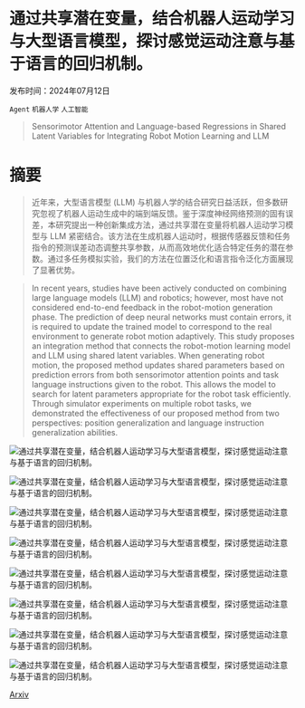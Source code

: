 # 通过共享潜在变量，结合机器人运动学习与大型语言模型，探讨感觉运动注意与基于语言的回归机制。

发布时间：2024年07月12日

`Agent` `机器人学` `人工智能`

> Sensorimotor Attention and Language-based Regressions in Shared Latent Variables for Integrating Robot Motion Learning and LLM

# 摘要

> 近年来，大型语言模型 (LLM) 与机器人学的结合研究日益活跃，但多数研究忽视了机器人运动生成中的端到端反馈。鉴于深度神经网络预测的固有误差，本研究提出一种创新集成方法，通过共享潜在变量将机器人运动学习模型与 LLM 紧密结合。该方法在生成机器人运动时，根据传感器反馈和任务指令的预测误差动态调整共享参数，从而高效地优化适合特定任务的潜在参数。通过多任务模拟实验，我们的方法在位置泛化和语言指令泛化方面展现了显著优势。

> In recent years, studies have been actively conducted on combining large language models (LLM) and robotics; however, most have not considered end-to-end feedback in the robot-motion generation phase. The prediction of deep neural networks must contain errors, it is required to update the trained model to correspond to the real environment to generate robot motion adaptively. This study proposes an integration method that connects the robot-motion learning model and LLM using shared latent variables. When generating robot motion, the proposed method updates shared parameters based on prediction errors from both sensorimotor attention points and task language instructions given to the robot. This allows the model to search for latent parameters appropriate for the robot task efficiently. Through simulator experiments on multiple robot tasks, we demonstrated the effectiveness of our proposed method from two perspectives: position generalization and language instruction generalization abilities.

![通过共享潜在变量，结合机器人运动学习与大型语言模型，探讨感觉运动注意与基于语言的回归机制。](../../../paper_images/2407.09044/x1.png)

![通过共享潜在变量，结合机器人运动学习与大型语言模型，探讨感觉运动注意与基于语言的回归机制。](../../../paper_images/2407.09044/x2.png)

![通过共享潜在变量，结合机器人运动学习与大型语言模型，探讨感觉运动注意与基于语言的回归机制。](../../../paper_images/2407.09044/x3.png)

![通过共享潜在变量，结合机器人运动学习与大型语言模型，探讨感觉运动注意与基于语言的回归机制。](../../../paper_images/2407.09044/x4.png)

![通过共享潜在变量，结合机器人运动学习与大型语言模型，探讨感觉运动注意与基于语言的回归机制。](../../../paper_images/2407.09044/x5.png)

![通过共享潜在变量，结合机器人运动学习与大型语言模型，探讨感觉运动注意与基于语言的回归机制。](../../../paper_images/2407.09044/x6.png)

![通过共享潜在变量，结合机器人运动学习与大型语言模型，探讨感觉运动注意与基于语言的回归机制。](../../../paper_images/2407.09044/x7.png)

![通过共享潜在变量，结合机器人运动学习与大型语言模型，探讨感觉运动注意与基于语言的回归机制。](../../../paper_images/2407.09044/x8.png)

[Arxiv](https://arxiv.org/abs/2407.09044)